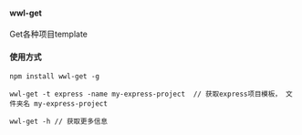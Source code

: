 #### wwl-get
Get各种项目template

#### 使用方式
```
npm install wwl-get -g

wwl-get -t express -name my-express-project  // 获取express项目模板， 文件夹名 my-express-project

wwl-get -h // 获取更多信息
```

